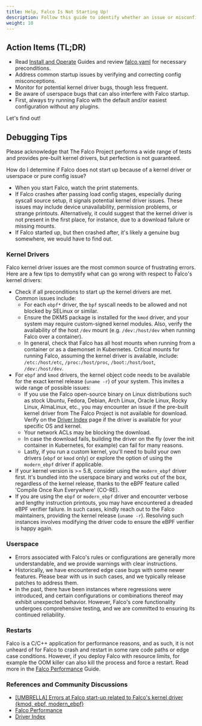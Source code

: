 ```yaml
---
title: Help, Falco Is Not Starting Up!
description: Follow this guide to identify whether an issue or misconfiguration is causing Falco to crash or preventing it from starting up
weight: 10
---
```


## Action Items (TL;DR)

- Read [Install and Operate](/docs/install-operate/) Guides and review [falco.yaml](https://github.com/falcosecurity/falco/blob/master/falco.yaml) for necessary preconditions.
- Address common startup issues by verifying and correcting config misconceptions.
- Monitor for potential kernel driver bugs, though less frequent.
- Be aware of userspace bugs that can also interfere with Falco startup.
- First, always try running Falco with the default and/or easiest configuration without any plugins.

Let's find out!

## Debugging Tips

Please acknowledge that The Falco Project performs a wide range of tests and provides pre-built kernel drivers, but perfection is not guaranteed.

How do I determine if Falco does not start up because of a kernel driver or userspace or pure config issue?

- When you start Falco, watch the print statements. 
- If Falco crashes after passing load config stages, especially during syscall source setup, it signals potential kernel driver issues. These issues may include device unavailability, permission problems, or strange printouts. Alternatively, it could suggest that the kernel driver is not present in the first place, for instance, due to a download failure or missing mounts.
- If Falco started up, but then crashed after, it's likely a genuine bug somewhere, we would have to find out.

### Kernel Drivers

Falco kernel driver issues are the most common source of frustrating errors. Here are a few tips to demystify what can go wrong with respect to Falco's kernel drivers:

- Check if all preconditions to start up the kernel drivers are met. Common issues include: 
   - For each `ebpf*` driver, the `bpf` syscall needs to be allowed and not blocked by SELinux or similar. 
   - Ensure the DKMS package is installed for the `kmod` driver, and your system may require custom-signed kernel modules. Also, verify the availability of the host `/dev` mount (e.g. `/dev:/host/dev` when running Falco over a container).
   - In general, check that Falco has all host mounts when running from a container or as a daemonset in Kubernetes. Critical mounts for running Falco, assuming the kernel driver is available, include: `/etc:/host/etc`,  `/proc:/host/proc`, `/boot:/host/boot`, `/dev:/host/dev`.
- For `ebpf` and `kmod` drivers, the kernel object code needs to be available for the exact kernel release (`uname -r`) of your system. This invites a wide range of possible issues:
  - If you use the Falco open-source binary on Linux distributions such as stock Ubuntu, Fedora, Debian, Arch Linux, Oracle Linux, Rocky Linux, AlmaLinux, etc., you may encounter an issue if the pre-built kernel driver from The Falco Project is not available for download. Verify on the [Driver Index](https://download.falco.org/driver/site/index.html) page if the driver is available for your specific OS and kernel.
  - Your network ACLs may be blocking the download.
  - In case the download fails, building the driver on the fly (over the init container in Kubernetes, for example) can fail for many reasons.
  - Lastly, if you run a custom kernel, you'll need to build your own drivers (`ebpf` or `kmod` only) or explore the option of using the `modern_ebpf` driver if applicable.
- If your kernel version is >= 5.8, consider using the  `modern_ebpf` driver first. It's bundled into the userspace binary and works out of the box, regardless of the kernel release, thanks to the eBPF feature called 'Compile Once Run Everywhere' (CO-RE).
- If you are using the `ebpf` or `modern_ebpf` driver and encounter verbose and lengthy instruction printouts, you may have encountered a dreaded eBPF verifier failure. In such cases, kindly reach out to the Falco maintainers, providing the kernel release (`uname -r`). Resolving such instances involves modifying the driver code to ensure the eBPF verifier is happy again.

### Userspace

- Errors associated with Falco's rules or configurations are generally more understandable, and we provide warnings with clear instructions.
- Historically, we have encountered edge case bugs with some newer features. Please bear with us in such cases, and we typically release patches to address them.
- In the past, there have been instances where regressions were introduced, and certain configurations or combinations thereof may exhibit unexpected behavior. However, Falco's core functionality undergoes comprehensive testing, and we are committed to ensuring its continued reliability.

### Restarts

Falco is a C/C++ application for performance reasons, and as such, it is not unheard of for Falco to crash and restart in some rare code paths or edge case conditions. However, if you deploy Falco with resource limits, for example the OOM killer can also kill the process and force a restart. Read more in the [Falco Performance](/docs/metrics/performance/) Guide.

### References and Community Discussions

- [[UMBRELLA] Errors at Falco start-up related to Falco's kernel driver {kmod, ebpf, modern_ebpf}](https://github.com/falcosecurity/falco/issues/2873)
- [Falco Performance](/docs/metrics/performance/)
- [Driver Index](https://download.falco.org/driver/site/index.html)